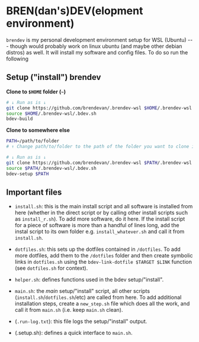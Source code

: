 # BREN(dan's)DEV(elopment environment)

`brendev` is my personal development environment setup for WSL (Ubuntu) --- though would probably work on linux ubuntu (and maybe other debian distros) as well. It will install my software and config files. To do so run the following


## Setup ("install") brendev

**Clone to `$HOME` folder (`~`)**

```bash
# ↓ Run as is ↓
git clone https://github.com/brendevan/.brendev-wsl $HOME/.brendev-wsl
source $HOME/.brendev-wsl/.bdev.sh
bdev-build
```

**Clone to somewhere else**

```bash
PATH=/path/to/folder  
# ↑ Change path/to/folder to the path of the folder you want to clone into ↑

# ↓ Run as is ↓
git clone https://github.com/brendevan/.brendev-wsl $PATH/.brendev-wsl
source $PATH/.brendev-wsl/.bdev.sh
bdev-setup $PATH
```

## Important files

* `install.sh`: this is the main install script and all software is installed from here (whether in the direct script or by calling other install scripts such as `install_r.sh`). To add more software, do it here. If the install script for a piece of software is more than a handful of lines long, add the instal script to its own folder e.g. `install_whatever.sh` and call it from `install.sh`.

* `dotfiles.sh`: this sets up the dotfiles contained in `/dotfiles`. To add more dotfiles, add them to the `/dotfiles` folder and then create symbolic links in `dotfiles.sh` using the `bdev-link-dotfile $TARGET $LINK` function (see `dotfiles.sh` for context).

* `helper.sh`: defines functions used in the bdev setup/"install". 

* `main.sh`: the *main* setup/"install" script, all other scripts (`install.sh`/`dotfiles.sh`/etc) are called from here. To add additional installation steps, create a `new_step.sh` file which does all the work, and call it from `main.sh` (i.e. keep `main.sh` clean).

* (`.run-log.txt`): this file logs the setup/"install" output.
* (.setup.sh): defines a quick interface to `main.sh`.
